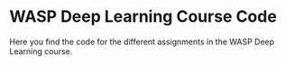 # WASP Deep Learning Course Code

Here you find the code for the different assignments in the WASP Deep Learning course.